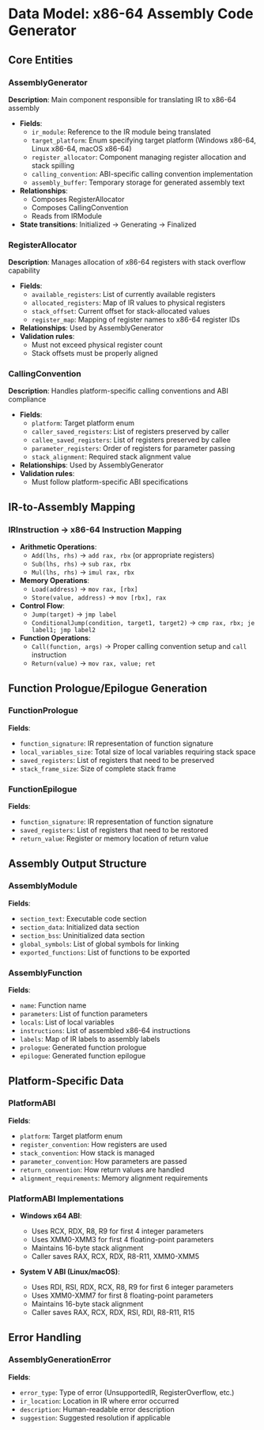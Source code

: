 # Data Model: x86-64 Assembly Code Generator

## Core Entities

### AssemblyGenerator
**Description**: Main component responsible for translating IR to x86-64 assembly
- **Fields**:
  - `ir_module`: Reference to the IR module being translated
  - `target_platform`: Enum specifying target platform (Windows x86-64, Linux x86-64, macOS x86-64)
  - `register_allocator`: Component managing register allocation and stack spilling
  - `calling_convention`: ABI-specific calling convention implementation
  - `assembly_buffer`: Temporary storage for generated assembly text
- **Relationships**: 
  - Composes RegisterAllocator
  - Composes CallingConvention
  - Reads from IRModule
- **State transitions**: Initialized → Generating → Finalized

### RegisterAllocator
**Description**: Manages allocation of x86-64 registers with stack overflow capability
- **Fields**:
  - `available_registers`: List of currently available registers
  - `allocated_registers`: Map of IR values to physical registers
  - `stack_offset`: Current offset for stack-allocated values
  - `register_map`: Mapping of register names to x86-64 register IDs
- **Relationships**: Used by AssemblyGenerator
- **Validation rules**: 
  - Must not exceed physical register count
  - Stack offsets must be properly aligned

### CallingConvention
**Description**: Handles platform-specific calling conventions and ABI compliance
- **Fields**:
  - `platform`: Target platform enum
  - `caller_saved_registers`: List of registers preserved by caller
  - `callee_saved_registers`: List of registers preserved by callee
  - `parameter_registers`: Order of registers for parameter passing
  - `stack_alignment`: Required stack alignment value
- **Relationships**: Used by AssemblyGenerator
- **Validation rules**: 
  - Must follow platform-specific ABI specifications

## IR-to-Assembly Mapping

### IRInstruction → x86-64 Instruction Mapping
- **Arithmetic Operations**:
  - `Add(lhs, rhs)` → `add rax, rbx` (or appropriate registers)
  - `Sub(lhs, rhs)` → `sub rax, rbx`
  - `Mul(lhs, rhs)` → `imul rax, rbx`
- **Memory Operations**:
  - `Load(address)` → `mov rax, [rbx]`
  - `Store(value, address)` → `mov [rbx], rax`
- **Control Flow**:
  - `Jump(target)` → `jmp label`
  - `ConditionalJump(condition, target1, target2)` → `cmp rax, rbx; je label1; jmp label2`
- **Function Operations**:
  - `Call(function, args)` → Proper calling convention setup and `call` instruction
  - `Return(value)` → `mov rax, value; ret`

## Function Prologue/Epilogue Generation

### FunctionPrologue
**Fields**:
- `function_signature`: IR representation of function signature
- `local_variables_size`: Total size of local variables requiring stack space
- `saved_registers`: List of registers that need to be preserved
- `stack_frame_size`: Size of complete stack frame

### FunctionEpilogue
**Fields**:
- `function_signature`: IR representation of function signature
- `saved_registers`: List of registers that need to be restored
- `return_value`: Register or memory location of return value

## Assembly Output Structure

### AssemblyModule
**Fields**:
- `section_text`: Executable code section
- `section_data`: Initialized data section
- `section_bss`: Uninitialized data section
- `global_symbols`: List of global symbols for linking
- `exported_functions`: List of functions to be exported

### AssemblyFunction
**Fields**:
- `name`: Function name
- `parameters`: List of function parameters
- `locals`: List of local variables
- `instructions`: List of assembled x86-64 instructions
- `labels`: Map of IR labels to assembly labels
- `prologue`: Generated function prologue
- `epilogue`: Generated function epilogue

## Platform-Specific Data

### PlatformABI
**Fields**:
- `platform`: Target platform enum
- `register_convention`: How registers are used
- `stack_convention`: How stack is managed
- `parameter_convention`: How parameters are passed
- `return_convention`: How return values are handled
- `alignment_requirements`: Memory alignment requirements

### PlatformABI Implementations
- **Windows x64 ABI**:
  - Uses RCX, RDX, R8, R9 for first 4 integer parameters
  - Uses XMM0-XMM3 for first 4 floating-point parameters
  - Maintains 16-byte stack alignment
  - Caller saves RAX, RCX, RDX, R8-R11, XMM0-XMM5

- **System V ABI (Linux/macOS)**:
  - Uses RDI, RSI, RDX, RCX, R8, R9 for first 6 integer parameters
  - Uses XMM0-XMM7 for first 8 floating-point parameters
  - Maintains 16-byte stack alignment
  - Caller saves RAX, RCX, RDX, RSI, RDI, R8-R11, R15

## Error Handling

### AssemblyGenerationError
**Fields**:
- `error_type`: Type of error (UnsupportedIR, RegisterOverflow, etc.)
- `ir_location`: Location in IR where error occurred
- `description`: Human-readable error description
- `suggestion`: Suggested resolution if applicable